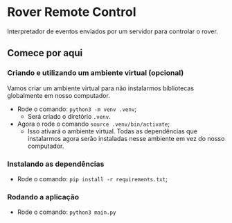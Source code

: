 # Rover Remote Control

Interpretador de eventos enviados por um servidor para controlar o rover.

## Comece por aqui

### Criando e utilizando um ambiente virtual (opcional)
Vamos criar um ambiente virtual para não instalarmos bibliotecas globalmente em nosso computador.
- Rode o comando: `python3 -m venv .venv`;
  - Será criado o diretório `.venv`.
- Agora o rode o comando `source .venv/bin/activate`;
  - Isso ativará o ambiente virtual. Todas as dependências que instalarmos agora serão instaladas nesse ambiente em vez do nosso computador.

### Instalando as dependências
- Rode o comando: `pip install -r requirements.txt`;
  
### Rodando a aplicação
- Rode o comando: `python3 main.py`


